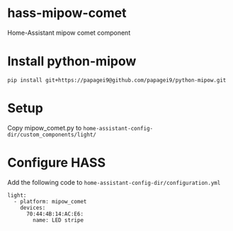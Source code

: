 # hass-mipow-comet
Home-Assistant mipow comet component

# Install python-mipow
	pip install git+https://papagei9@github.com/papagei9/python-mipow.git

# Setup

Copy mipow_comet.py to `home-assistant-config-dir/custom_components/light/`

# Configure HASS

Add the following code to `home-assistant-config-dir/configuration.yml`


```
light:
  - platform: mipow_comet
    devices:
      70:44:4B:14:AC:E6:
        name: LED stripe
```
